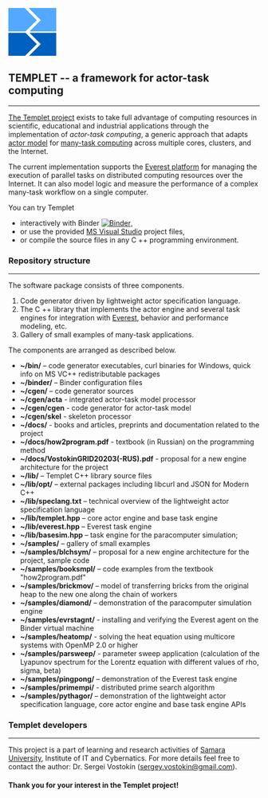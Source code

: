 ![](LOGO.png)  
##  **TEMPLET** -- a framework for actor-task computing 
*******************************************************

[The Templet project](http://templet.ssau.ru) exists to take full advantage of computing resources in scientific, educational and industrial applications through the implementation of *actor-task computing*, a generic approach that adapts [actor model](https://en.wikipedia.org/wiki/Actor_model) for [many-task computing](https://en.wikipedia.org/wiki/Many-task_computing) across multiple cores, clusters, and the Internet.

The current implementation supports the [Everest platform](http://everest.distcomp.org) for managing the execution of parallel tasks on distributed computing resources over the Internet. It can also model logic and measure the performance of a complex many-task workflow on a single computer.

You can try Templet
* interactively with Binder [![Binder](https://mybinder.org/badge_logo.svg)](https://mybinder.org/v2/gh/the-templet-project/templet.git/master?urlpath=lab), 
* or use the provided [MS Visual Studio](https://visualstudio.microsoft.com) project files,
* or compile the source files in any C ++ programming environment.

### Repository structure
************************
The software package consists of three components.
1. Code generator driven by lightweight actor specification language.
2. The C ++ library that implements the actor engine and several task engines for integration with [Everest](http://everest.distcomp.org), behavior and performance modeling, etc.
3. Gallery of small examples of many-task applications.

The components are arranged as described below.
* **~/bin/** – code generator executables, curl binaries for Windows, quick info on MS VC++ redistributable packages
* **~/binder/** – Binder configuration files
* **~/cgen/** – code generator sources
* **~/cgen/acta** - integrated actor-task model processor
* **~/cgen/cgen** - code generator for actor-task model
* **~/cgen/skel** - skeleton processor
* **~/docs/** - books and articles, preprints and documentation related to the project
* **~/docs/how2program.pdf** - textbook (in Russian) on the programming method
* **~/docs/VostokinGRID20203(-RUS).pdf** - proposal for a new engine architecture for the project 
* **~/lib/** – Templet C++ library source files
* **~/lib/opt/** – external packages including libcurl and JSON for Modern C++
* **~/lib/speclang.txt** – technical overview of the lightweight actor specification language
* **~/lib/templet.hpp** – core actor engine and base task engine
* **~/lib/everest.hpp** – Everest task engine
* **~/lib/basesim.hpp** – task engine for the paracomputer simulation;
* **~/samples/** – gallery of small examples
* **~/samples/blchsym/** – proposal for a new engine architecture for the project, sample code
* **~/samples/booksmpl/** – code examples from the textbook "how2program.pdf"
* **~/samples/brickmov/** – model of transferring bricks from the original heap to the new one along the chain of workers
* **~/samples/diamond/** – demonstration of the paracomputer simulation engine
* **~/samples/evrstagnt/** - installing and verifying the Everest agent on the Binder virtual machine
* **~/samples/heatomp/** - solving the heat equation using multicore systems with OpenMP 2.0 or higher
* **~/samples/parsweep/** - parameter sweep application (calculation of the Lyapunov spectrum for the Lorentz equation with different values of rho, sigma, beta)
* **~/samples/pingpong/** – demonstration of the Everest task engine
* **~/samples/primempi/** - distributed prime search algorithm
* **~/samples/pythagor/** – demonstration of the lightweight actor specification language, core actor engine and base task engine APIs

### Templet developers
**********************
This project is a part of learning and research activities of [Samara University](http://www.ssau.ru/english), Institute of IT and Cybernatics. For more details feel free to contact the author: Dr. Sergei Vostokin (sergey.vostokin@gmail.com).

#### Thank you for your interest in the Templet project!




